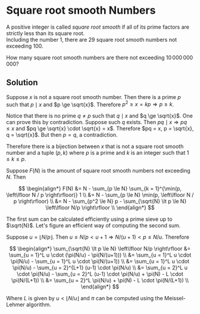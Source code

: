 # Square root smooth Numbers

A positive integer is called <i>square root smooth</i> if all of its prime factors are strictly less than its square root.<br />
Including the number $1$, there are $29$ square root smooth numbers not exceeding $100$.

How many square root smooth numbers are there not exceeding $10\,000\,000\,000$?

## Solution

Suppose $x$ is not a square root smooth number. Then there is a prime $p$ such that $p \mid x$ and $p \ge \sqrt{x}$. Therefore $p^2 \ge x = kp \Rightarrow p \ge k$.

Notice that there is no prime $q \not= p$ such that $q \mid x$ and $q \ge \sqrt{x}$. One can prove this by contradiction. Suppose such $q$ exists. Then $pq \mid x \Rightarrow pq \le x$ and $pq \ge \sqrt{x} \cdot \sqrt{x} = x$. Therefore $pq = x, p = \sqrt{x}, q = \sqrt{x}$. But then $p = q$, a contradiction.

Therefore there is a bijection between $x$ that is not a square root smooth number and a tuple $(p, k)$ where $p$ is a prime and $k$ is an integer such that $1 \le k \le p$.

Suppose $F(N)$ is the amount of square root smooth numbers not exceeding $N$. Then

$$
\begin{align*}
F(N)
&= N - \sum_{p \le N} \sum_{k = 1}^{\min(p, \left\lfloor N / p \right\rfloor)} 1 \\
&= N - \sum_{p \le N} \min(p, \left\lfloor N / p \right\rfloor) \\
&= N - \sum_{p^2 \le N} p - \sum_{\sqrt{N} \lt p \le N} \left\lfloor N/p \right\rfloor \\
\end{align*}
$$

The first sum can be calculated efficiently using a prime sieve up to $\sqrt{N}$. Let's figure an efficient way of computing the second sum.

Suppose $u = \left\lfloor N / p \right\rfloor$. Then $u \le N / p \lt u+1 \Rightarrow N/(u+1) \lt p \le N/u$. Therefore

$$
\begin{align*}
\sum_{\sqrt{N} \lt p \le N} \left\lfloor N/p \right\rfloor
&= \sum_{u = 1}^L u \cdot (\pi(N/u) - \pi(N/(u+1))) \\
&= \sum_{u = 1}^L u \cdot \pi(N/u) - \sum_{u = 1}^L u \cdot \pi(N/(u+1)) \\
&= \sum_{u = 1}^L u \cdot \pi(N/u) - \sum_{u = 2}^{L+1} (u-1) \cdot \pi(N/u) \\
&= \sum_{u = 2}^L u \cdot \pi(N/u) - \sum_{u = 2}^L (u-1) \cdot \pi(N/u) + \pi(N) - L \cdot \pi(N/(L+1)) \\
&= \sum_{u = 2}^L \pi(N/u) + \pi(N) - L \cdot \pi(N/(L+1)) \\
\end{align*}
$$

Where $L$ is given by $u < \left\lfloor N/u \right\rfloor$ and $\pi$ can be computed using the Meissel-Lehmer algorithm.